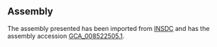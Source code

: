 
Assembly
--------

The assembly presented has been imported from 
[INSDC](http://www.insdc.org) and has the assembly accession
[GCA\_008522505.1](http://www.ebi.ac.uk/ena/data/view/GCA_008522505.1).


